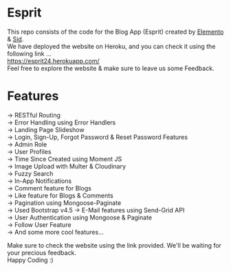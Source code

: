 # Esprit
This repo consists of the code for the Blog App (Esprit) created by <a href="https://github.com/Elemento24">Elemento</a> & <a href = "http://www.github.com/sidmirza4">Sid</a>.  
We have deployed the website on Heroku, and you can check it using the following link ...  
https://esprit24.herokuapp.com/  
Feel free to explore the website & make sure to leave us some Feedback.  

# Features
-> RESTful Routing  
-> Error Handling using Error Handlers  
-> Landing Page Slideshow  
-> Login, Sign-Up, Forgot Password & Reset Password Features  
-> Admin Role  
-> User Profiles  
-> Time Since Created using Moment JS  
-> Image Upload with Multer & Cloudinary  
-> Fuzzy Search  
-> In-App Notifications  
-> Comment feature for Blogs  
-> Like feature for Blogs & Comments  
-> Pagination using Mongoose-Paginate  
-> Used Bootstrap v4.5
-> E-Mail features using Send-Grid API  
-> User Authentication using Mongoose & Paginate  
-> Follow User Feature  
-> And some more cool features...  
  
Make sure to check the website using the link provided. We'll be waiting for your precious feedback.  
Happy Coding :)

